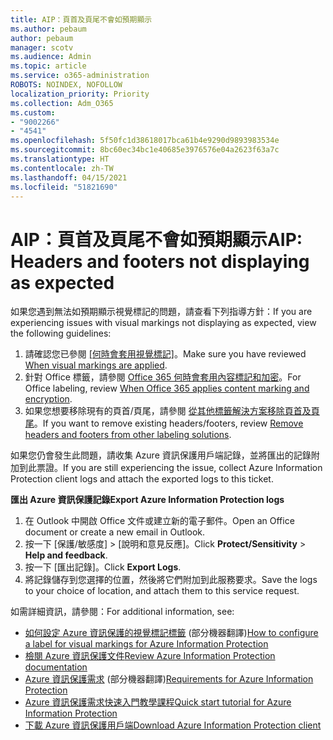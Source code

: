 ```yaml
---
title: AIP：頁首及頁尾不會如預期顯示
ms.author: pebaum
author: pebaum
manager: scotv
ms.audience: Admin
ms.topic: article
ms.service: o365-administration
ROBOTS: NOINDEX, NOFOLLOW
localization_priority: Priority
ms.collection: Adm_O365
ms.custom:
- "9002266"
- "4541"
ms.openlocfilehash: 5f50fc1d38618017bca61b4e9290d9893983534e
ms.sourcegitcommit: 8bc60ec34bc1e40685e3976576e04a2623f63a7c
ms.translationtype: HT
ms.contentlocale: zh-TW
ms.lasthandoff: 04/15/2021
ms.locfileid: "51821690"
---
```

# <a name="aip-headers-and-footers-not-displaying-as-expected"></a><span data-ttu-id="e9023-102">AIP：頁首及頁尾不會如預期顯示</span><span class="sxs-lookup"><span data-stu-id="e9023-102">AIP: Headers and footers not displaying as expected</span></span>

<span data-ttu-id="e9023-103">如果您遇到無法如預期顯示視覺標記的問題，請查看下列指導方針：</span><span class="sxs-lookup"><span data-stu-id="e9023-103">If you are experiencing issues with visual markings not displaying as expected, view the following guidelines:</span></span>

1. <span data-ttu-id="e9023-104">請確認您已參閱 [[何時會套用視覺標記]](https://docs.microsoft.com/azure/information-protection/configure-policy-markings#when-visual-markings-are-applied)。</span><span class="sxs-lookup"><span data-stu-id="e9023-104">Make sure you have reviewed [When visual markings are applied](https://docs.microsoft.com/azure/information-protection/configure-policy-markings#when-visual-markings-are-applied).</span></span>
2. <span data-ttu-id="e9023-105">針對 Office 標籤，請參閱 [Office 365 何時會套用內容標記和加密](https://docs.microsoft.com/microsoft-365/compliance/sensitivity-labels-office-apps#when-office-apps-apply-content-marking-and-encryption)。</span><span class="sxs-lookup"><span data-stu-id="e9023-105">For Office labeling, review [When Office 365 applies content marking and encryption](https://docs.microsoft.com/microsoft-365/compliance/sensitivity-labels-office-apps#when-office-apps-apply-content-marking-and-encryption).</span></span>
3. <span data-ttu-id="e9023-106">如果您想要移除現有的頁首/頁尾，請參閱 [從其他標籤解決方案移除頁首及頁尾](https://docs.microsoft.com/azure/information-protection/rms-client/client-admin-guide-customizations#remove-headers-and-footers-from-other-labeling-solutions)。</span><span class="sxs-lookup"><span data-stu-id="e9023-106">If you want to remove existing headers/footers, review [Remove headers and footers from other labeling solutions](https://docs.microsoft.com/azure/information-protection/rms-client/client-admin-guide-customizations#remove-headers-and-footers-from-other-labeling-solutions).</span></span>

<span data-ttu-id="e9023-107">如果您仍會發生此問題，請收集 Azure 資訊保護用戶端記錄，並將匯出的記錄附加到此票證。</span><span class="sxs-lookup"><span data-stu-id="e9023-107">If you are still experiencing the issue, collect Azure Information Protection client logs and attach the exported logs to this ticket.</span></span>

<span data-ttu-id="e9023-108">**匯出 Azure 資訊保護記錄**</span><span class="sxs-lookup"><span data-stu-id="e9023-108">**Export Azure Information Protection logs**</span></span>

1. <span data-ttu-id="e9023-109">在 Outlook 中開啟 Office 文件或建立新的電子郵件。</span><span class="sxs-lookup"><span data-stu-id="e9023-109">Open an Office document or create a new email in Outlook.</span></span>
2. <span data-ttu-id="e9023-110">按一下 [保護/敏感度]  >  [說明和意見反應]。</span><span class="sxs-lookup"><span data-stu-id="e9023-110">Click **Protect/Sensitivity** > **Help and feedback**.</span></span>
3. <span data-ttu-id="e9023-111">按一下 [匯出記錄]。</span><span class="sxs-lookup"><span data-stu-id="e9023-111">Click **Export Logs**.</span></span>
4. <span data-ttu-id="e9023-112">將記錄儲存到您選擇的位置，然後將它們附加到此服務要求。</span><span class="sxs-lookup"><span data-stu-id="e9023-112">Save the logs to your choice of location, and attach them to this service request.</span></span>

<span data-ttu-id="e9023-113">如需詳細資訊，請參閱：</span><span class="sxs-lookup"><span data-stu-id="e9023-113">For additional information, see:</span></span>

- <span data-ttu-id="e9023-114">[如何設定 Azure 資訊保護的視覺標記標籤](https://docs.microsoft.com/azure/information-protection/configure-policy-markings) (部分機器翻譯)</span><span class="sxs-lookup"><span data-stu-id="e9023-114">[How to configure a label for visual markings for Azure Information Protection](https://docs.microsoft.com/azure/information-protection/configure-policy-markings)</span></span>
- [<span data-ttu-id="e9023-115">檢閱 Azure 資訊保護文件</span><span class="sxs-lookup"><span data-stu-id="e9023-115">Review Azure Information Protection documentation</span></span>](https://docs.microsoft.com/azure/information-protection/what-is-information-protection)
- <span data-ttu-id="e9023-116">[Azure 資訊保護需求](https://docs.microsoft.com/azure/information-protection/get-started/requirements) (部分機器翻譯)</span><span class="sxs-lookup"><span data-stu-id="e9023-116">[Requirements for Azure Information Protection](https://docs.microsoft.com/azure/information-protection/get-started/requirements)</span></span>
- [<span data-ttu-id="e9023-117">Azure 資訊保護需求快速入門教學課程</span><span class="sxs-lookup"><span data-stu-id="e9023-117">Quick start tutorial for Azure Information Protection</span></span>](https://docs.microsoft.com/azure/information-protection/get-started/infoprotect-quick-start-tutorial)
- [<span data-ttu-id="e9023-118">下載 Azure 資訊保護用戶端</span><span class="sxs-lookup"><span data-stu-id="e9023-118">Download Azure Information Protection client</span></span>](https://www.microsoft.com/download/details.aspx?id=53018)
